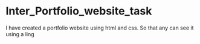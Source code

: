 # Inter_Portfolio_website_task
I have created a portfolio website using html and css. So that any can see it using a ling
